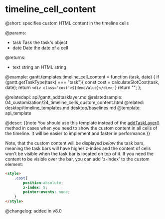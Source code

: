timeline_cell_content
=============

@short: specifies custom HTML content in the timeline cells
	

@params:
- task		Task		the task's object
- date		Date		the date of a cell

@returns:
- text		string		an HTML string

@example:
gantt.templates.timeline_cell_content = function (task, date) {
    if (gantt.getTaskType(task) === "task"){
        const cost = calculateSlotCost(task, date);
        return `<div class='cost'>${demoValue}</div>`;
    }
    return "";
};

@relatedapi:
	api/gantt_addtasklayer.md
@relatedsample:
	04_customization/24_timeline_cells_custom_content.html
@related:
	desktop/timeline_templates.md
	desktop/baselines.md
@template:	api_template

@descr:
{{note You should use this template instead of the [addTaskLayer()](desktop/baselines.md) method in cases when you need to show the custom content in all cells of the timeline. It will be easier to implement and faster in performance.}}

Note, that the custom content will be displayed *below* the task bars, meaning the task bars will have higher z-index and the content of cells won't be visible when the task bar is located on top of it.
If you need the content to be visible over the bar, you can add 'z-index' to the custom element:

~~~html
<style>
    .cost{
        position:absolute;
        z-index: 5;
        pointer-events: none; 
    }
</style>
~~~



@changelog: added in v8.0

